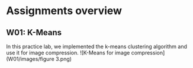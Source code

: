 # Assignments overview

## W01: K-Means
In this practice lab, we implemented the k-means clustering algorithm and use it for image compression.
![K-Means for image compression](W01/images/figure 3.png)
